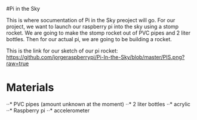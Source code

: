 #Pi in the Sky 

This is where socumentation of Pi in the Sky preoject will go.
For our project, we want to launch our raspberry pi into the sky using a stomp rocket. We are going to make the stomp rocket out of PVC pipes and 2 liter bottles. Then for our actual pi, we are going to be building a rocket. 

This is the link for our sketch of our pi rocket: https://github.com/jorgeraspberrypi/Pi-In-the-Sky/blob/master/PIS.png?raw=true
# Materials
⋅⋅* PVC pipes (amount unknown at the moment)
⋅⋅* 2 liter bottles 
⋅⋅* acrylic 
⋅⋅* Raspberry pi 
⋅⋅* accelerometer 
